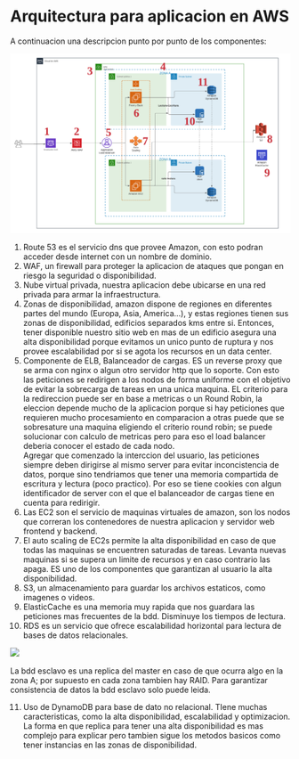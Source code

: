 # Arquitectura para aplicacion en AWS

A continuacion una descripcion punto por punto de los componentes:

![alt arquitecturaParaAplicacion](https://github.com/santiagomouton/devops-int/blob/prueba1/ArquitecturaAplicacion.png)

1.  Route 53 es el servicio dns que provee Amazon, con esto podran acceder desde internet con un nombre de dominio.
2.  WAF, un firewall para proteger la aplicacion de ataques que pongan en riesgo la seguridad o disponibilidad.
3.  Nube virtual privada, nuestra aplicacion debe ubicarse en una red privada para armar la infraestructura.
4.  Zonas de disponibilidad, amazon dispone de regiones en diferentes partes del mundo (Europa, Asia, America...), y estas regiones tienen sus zonas de disponibilidad, edificios separados kms entre si. Entonces, tener disponible nuestro sitio web en  mas de un edificio asegura una alta disponibilidad porque evitamos un unico punto de ruptura y nos provee escalabilidad por si se agota los recursos en un data center.
5.  Componente de ELB, Balanceador de cargas. ES un reverse proxy que se arma con nginx o algun otro servidor http que lo soporte. Con esto las peticiones se redirigen a los nodos de forma uniforme con el objetivo de evitar la sobrecarga de tareas en una unica maquina. EL criterio para la redireccion puede ser en base a metricas o un Round Robin, la eleccion depende mucho de la aplicacion porque si hay peticiones que requieren mucho procesamiento en comparacion a otras puede que se sobresature una maquina eligiendo el criterio round robin; se puede solucionar con calculo de metricas pero para eso el load balancer deberia conocer el estado de cada nodo.  
Agregar que comenzado la interccion del usuario, las peticiones siempre deben dirigirse al mismo server para evitar inconcistencia de datos, porque sino tendriamos que tener una memoria compartida de escritura y lectura (poco practico). Por eso se tiene cookies con algun identificador de server con el que el balanceador de cargas tiene en cuenta para redirigir.
6.  Las EC2 son el servicio de maquinas virtuales de amazon, son los nodos que correran los contenedores de nuestra aplicacion y servidor web frontend y backend.
7.  El auto scaling de EC2s permite la alta disponibilidad en caso de que todas las maquinas se encuentren saturadas de tareas. Levanta nuevas maquinas si se supera un limite de recursos y en caso contrario las apaga. ES uno de los componentes que garantizan al usuario la alta disponibilidad.   
8.  S3, un almacenamiento para guardar los archivos estaticos, como imagenes o videos.
9.  ElasticCache es una memoria muy rapida que nos guardara las peticiones mas frecuentes de la bdd. Disminuye los tiempos de lectura. 
10. RDS es un servicio que ofrece escalabilidad horizontal para lectura de bases de datos relacionales. 
<p><img src="https://d2908q01vomqb2.cloudfront.net/4d134bc072212ace2df385dae143139da74ec0ef/2021/08/24/Escalando-vertical-y-horizontalmente-su-instancia-Amazon-RDS-1.png" width="250"/> </p>
La bdd esclavo es una replica del master en caso de que ocurra algo en la zona A; por supuesto en cada zona tambien hay RAID. Para garantizar consistencia de datos la bdd esclavo solo puede leida.

11. Uso de DynamoDB para base de dato no relacional. TIene muchas caracteristicas, como la alta disponibilidad, escalabilidad y optimizacion. La forma en que replica para tener una alta disponibilidad es mas complejo para explicar pero tambien sigue los metodos basicos como tener instancias en las zonas de disponibilidad.